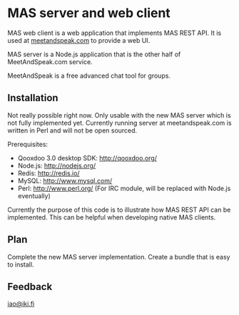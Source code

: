 MAS server and web client
=========================

MAS web client is a web application that implements MAS REST API. It is used at [meetandspeak.com][] to provide a web UI.

MAS server is a Node.js application that is the other half of MeetAndSpeak.com service.

MeetAndSpeak is a free advanced chat tool for groups.

Installation
------------

Not really possible right now. Only usable with the new MAS server which is not fully implemented yet. Currently running server at meetandspeak.com is written in Perl and will not be open sourced.

Prerequisites:

- Qooxdoo 3.0 desktop SDK: http://qooxdoo.org/
- Node.js: http://nodejs.org/
- Redis: http://redis.io/
- MySQL: http://www.mysql.com/
- Perl: http://www.perl.org/ (For IRC module, will be replaced with Node.js eventually)

Currently the purpose of this code is to illustrate how MAS REST API can be implemented. This can be helpful when developing native MAS clients.

Plan
----

Complete the new MAS server implementation. Create a bundle that is easy to install.

Feedback
--------

iao@iki.fi

[meetandspeak.com]: http://meetandspeak.com/
